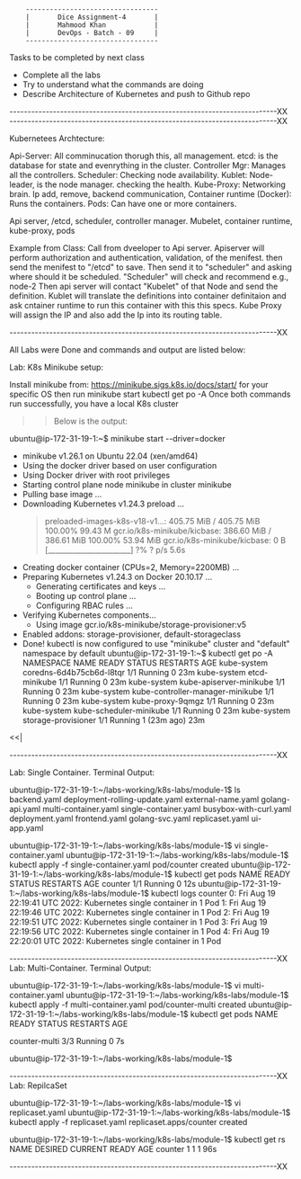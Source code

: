
        ---------------------------------
        |       Dice Assignment-4       |
        |       Mahmood Khan            |
        |       DevOps - Batch - 09     |
        ---------------------------------

Tasks to be completed by next class

- Complete all the labs
- Try to understand what the commands are doing
- Describe Architecture of Kubernetes and push to Github repo


--------------------------------------------------------------------------XX
--------------------------------------------------------------------------XX

Kubernetees Archtecture:

Api-Server: All comminucation thorugh this, all management.
etcd: is the database for state and evenrything in the cluster.
Controller Mgr: Manages all the controllers.
Scheduler: Checking node availability.
Kublet: Node-leader, is the node manager. checking the health.
Kube-Proxy: Networking brain. Ip add, remove, backend communication,
Container runtime (Docker): Runs the containers.
Pods: Can have one or more containers.


Api server, /etcd, scheduler, controller manager.
Mubelet, container runtime, kube-proxy, pods


Example from Class:
Call from dveeloper to Api server.
Apiserver will perform authorization and authentication, validation, of the menifest.
then send the menifest to "/etcd" to save.
Then send it to "scheduler" and asking where should it be scheduled.
"Scheduler" will check and recommend e.g., node-2
Then api server will contact "Kubelet" of that Node and send the definition.
Kublet will translate the definitions into container definitaion and ask cntainer runtime to run this container with this this specs.
Kube Proxy will assign the IP and also add the Ip into its routing table.



--------------------------------------------------------------------------XX

All Labs were Done and commands and output are listed below:

Lab: K8s Minikube setup:

Install minikube from: https://minikube.sigs.k8s.io/docs/start/ for your
specific OS then run
minikube start
kubectl get po -A
Once both commands run successfully, you have a local K8s cluster

>> Below is the output:

ubuntu@ip-172-31-19-1:~$ minikube start --driver=docker
* minikube v1.26.1 on Ubuntu 22.04 (xen/amd64)
* Using the docker driver based on user configuration
* Using Docker driver with root privileges
* Starting control plane node minikube in cluster minikube
* Pulling base image ...
* Downloading Kubernetes v1.24.3 preload ...
    > preloaded-images-k8s-v18-v1...:  405.75 MiB / 405.75 MiB  100.00% 99.43 M
    > gcr.io/k8s-minikube/kicbase:  386.60 MiB / 386.61 MiB  100.00% 53.94 MiB
    > gcr.io/k8s-minikube/kicbase:  0 B [_______________________] ?% ? p/s 5.6s
* Creating docker container (CPUs=2, Memory=2200MB) ...
* Preparing Kubernetes v1.24.3 on Docker 20.10.17 ...
  - Generating certificates and keys ...
  - Booting up control plane ...
  - Configuring RBAC rules ...
* Verifying Kubernetes components...
  - Using image gcr.io/k8s-minikube/storage-provisioner:v5
* Enabled addons: storage-provisioner, default-storageclass
* Done! kubectl is now configured to use "minikube" cluster and "default" namespace by default
ubuntu@ip-172-31-19-1:~$ kubectl get po -A
NAMESPACE     NAME                               READY   STATUS    RESTARTS      AGE
kube-system   coredns-6d4b75cb6d-l8tqr           1/1     Running   0             23m
kube-system   etcd-minikube                      1/1     Running   0             23m
kube-system   kube-apiserver-minikube            1/1     Running   0             23m
kube-system   kube-controller-manager-minikube   1/1     Running   0             23m
kube-system   kube-proxy-9qmgz                   1/1     Running   0             23m
kube-system   kube-scheduler-minikube            1/1     Running   0             23m
kube-system   storage-provisioner                1/1     Running   1 (23m ago)   23m

<<|


--------------------------------------------------------------------------XX

Lab: Single Container. Terminal Output:

ubuntu@ip-172-31-19-1:~/labs-working/k8s-labs/module-1$ ls
backend.yaml            deployment-rolling-update.yaml  external-name.yaml  golang-api.yaml  multi-container.yaml  single-container.yaml
busybox-with-curl.yaml  deployment.yaml                 frontend.yaml       golang-svc.yaml  replicaset.yaml       ui-app.yaml

ubuntu@ip-172-31-19-1:~/labs-working/k8s-labs/module-1$ vi single-container.yaml
ubuntu@ip-172-31-19-1:~/labs-working/k8s-labs/module-1$ kubectl apply -f single-container.yaml
pod/counter created
ubuntu@ip-172-31-19-1:~/labs-working/k8s-labs/module-1$ kubectl get pods
NAME      READY   STATUS    RESTARTS   AGE
counter   1/1     Running   0          12s
ubuntu@ip-172-31-19-1:~/labs-working/k8s-labs/module-1$ kubectl logs counter
0: Fri Aug 19 22:19:41 UTC 2022: Kubernetes single container in 1 Pod
1: Fri Aug 19 22:19:46 UTC 2022: Kubernetes single container in 1 Pod
2: Fri Aug 19 22:19:51 UTC 2022: Kubernetes single container in 1 Pod
3: Fri Aug 19 22:19:56 UTC 2022: Kubernetes single container in 1 Pod
4: Fri Aug 19 22:20:01 UTC 2022: Kubernetes single container in 1 Pod


--------------------------------------------------------------------------XX
Lab: Multi-Container. Terminal Output:

ubuntu@ip-172-31-19-1:~/labs-working/k8s-labs/module-1$ vi multi-container.yaml
ubuntu@ip-172-31-19-1:~/labs-working/k8s-labs/module-1$ kubectl apply -f multi-container.yaml
pod/counter-multi created
ubuntu@ip-172-31-19-1:~/labs-working/k8s-labs/module-1$ kubectl get pods
NAME            READY   STATUS    RESTARTS   AGE

counter-multi   3/3     Running   0          7s

ubuntu@ip-172-31-19-1:~/labs-working/k8s-labs/module-1$

--------------------------------------------------------------------------XX
Lab: RepilcaSet

ubuntu@ip-172-31-19-1:~/labs-working/k8s-labs/module-1$ vi replicaset.yaml
ubuntu@ip-172-31-19-1:~/labs-working/k8s-labs/module-1$ kubectl apply -f replicaset.yaml
replicaset.apps/counter created

ubuntu@ip-172-31-19-1:~/labs-working/k8s-labs/module-1$ kubectl get rs
NAME      DESIRED   CURRENT   READY   AGE
counter   1         1         1       96s


--------------------------------------------------------------------------XX

